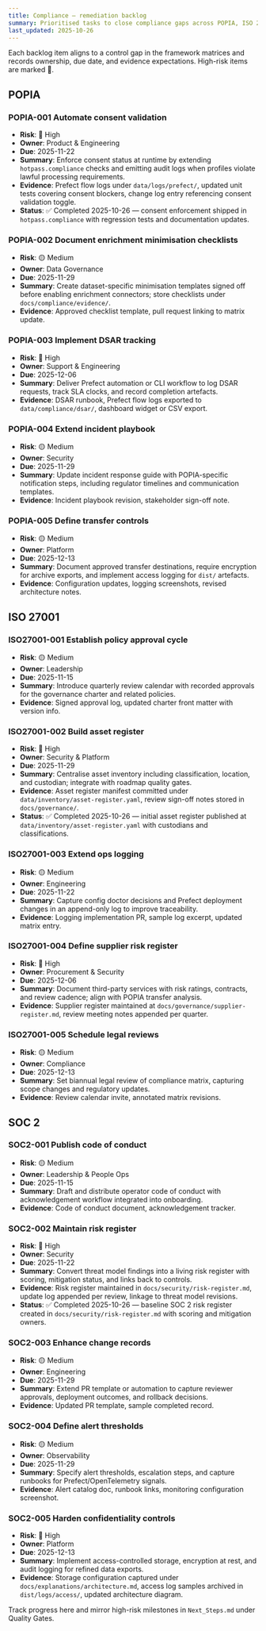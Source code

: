 ```yaml
---
title: Compliance — remediation backlog
summary: Prioritised tasks to close compliance gaps across POPIA, ISO 27001, and SOC 2.
last_updated: 2025-10-26
---
```


Each backlog item aligns to a control gap in the framework matrices and records ownership, due date, and evidence expectations. High-risk items are marked 🔴.

## POPIA

### POPIA-001 Automate consent validation

- **Risk**: 🔴 High
- **Owner**: Product & Engineering
- **Due**: 2025-11-22
- **Summary**: Enforce consent status at runtime by extending `hotpass.compliance` checks and emitting audit logs when profiles violate lawful processing requirements.
- **Evidence**: Prefect flow logs under `data/logs/prefect/`, updated unit tests covering consent blockers, change log entry referencing consent validation toggle.
- **Status**: ✅ Completed 2025-10-26 — consent enforcement shipped in `hotpass.compliance` with regression tests and documentation updates.

### POPIA-002 Document enrichment minimisation checklists

- **Risk**: 🟡 Medium
- **Owner**: Data Governance
- **Due**: 2025-11-29
- **Summary**: Create dataset-specific minimisation templates signed off before enabling enrichment connectors; store checklists under `docs/compliance/evidence/`.
- **Evidence**: Approved checklist template, pull request linking to matrix update.

### POPIA-003 Implement DSAR tracking

- **Risk**: 🔴 High
- **Owner**: Support & Engineering
- **Due**: 2025-12-06
- **Summary**: Deliver Prefect automation or CLI workflow to log DSAR requests, track SLA clocks, and record completion artefacts.
- **Evidence**: DSAR runbook, Prefect flow logs exported to `data/compliance/dsar/`, dashboard widget or CSV export.

### POPIA-004 Extend incident playbook

- **Risk**: 🟡 Medium
- **Owner**: Security
- **Due**: 2025-11-29
- **Summary**: Update incident response guide with POPIA-specific notification steps, including regulator timelines and communication templates.
- **Evidence**: Incident playbook revision, stakeholder sign-off note.

### POPIA-005 Define transfer controls

- **Risk**: 🟡 Medium
- **Owner**: Platform
- **Due**: 2025-12-13
- **Summary**: Document approved transfer destinations, require encryption for archive exports, and implement access logging for `dist/` artefacts.
- **Evidence**: Configuration updates, logging screenshots, revised architecture notes.

## ISO 27001

### ISO27001-001 Establish policy approval cycle

- **Risk**: 🟡 Medium
- **Owner**: Leadership
- **Due**: 2025-11-15
- **Summary**: Introduce quarterly review calendar with recorded approvals for the governance charter and related policies.
- **Evidence**: Signed approval log, updated charter front matter with version info.

### ISO27001-002 Build asset register

- **Risk**: 🔴 High
- **Owner**: Security & Platform
- **Due**: 2025-11-29
- **Summary**: Centralise asset inventory including classification, location, and custodian; integrate with roadmap quality gates.
- **Evidence**: Asset register manifest committed under `data/inventory/asset-register.yaml`, review sign-off notes stored in `docs/governance/`.
- **Status**: ✅ Completed 2025-10-26 — initial asset register published at `data/inventory/asset-register.yaml` with custodians and classifications.

### ISO27001-003 Extend ops logging

- **Risk**: 🟡 Medium
- **Owner**: Engineering
- **Due**: 2025-11-22
- **Summary**: Capture config doctor decisions and Prefect deployment changes in an append-only log to improve traceability.
- **Evidence**: Logging implementation PR, sample log excerpt, updated matrix entry.

### ISO27001-004 Define supplier risk register

- **Risk**: 🔴 High
- **Owner**: Procurement & Security
- **Due**: 2025-12-06
- **Summary**: Document third-party services with risk ratings, contracts, and review cadence; align with POPIA transfer analysis.
- **Evidence**: Supplier register maintained at `docs/governance/supplier-register.md`, review meeting notes appended per quarter.

### ISO27001-005 Schedule legal reviews

- **Risk**: 🟡 Medium
- **Owner**: Compliance
- **Due**: 2025-12-13
- **Summary**: Set biannual legal review of compliance matrix, capturing scope changes and regulatory updates.
- **Evidence**: Review calendar invite, annotated matrix revisions.

## SOC 2

### SOC2-001 Publish code of conduct

- **Risk**: 🟡 Medium
- **Owner**: Leadership & People Ops
- **Due**: 2025-11-15
- **Summary**: Draft and distribute operator code of conduct with acknowledgement workflow integrated into onboarding.
- **Evidence**: Code of conduct document, acknowledgement tracker.

### SOC2-002 Maintain risk register

- **Risk**: 🔴 High
- **Owner**: Security
- **Due**: 2025-11-22
- **Summary**: Convert threat model findings into a living risk register with scoring, mitigation status, and links back to controls.
- **Evidence**: Risk register maintained in `docs/security/risk-register.md`, update log appended per review, linkage to threat model revisions.
- **Status**: ✅ Completed 2025-10-26 — baseline SOC 2 risk register created in `docs/security/risk-register.md` with scoring and mitigation owners.

### SOC2-003 Enhance change records

- **Risk**: 🟡 Medium
- **Owner**: Engineering
- **Due**: 2025-11-29
- **Summary**: Extend PR template or automation to capture reviewer approvals, deployment outcomes, and rollback decisions.
- **Evidence**: Updated PR template, sample completed record.

### SOC2-004 Define alert thresholds

- **Risk**: 🟡 Medium
- **Owner**: Observability
- **Due**: 2025-11-29
- **Summary**: Specify alert thresholds, escalation steps, and capture runbooks for Prefect/OpenTelemetry signals.
- **Evidence**: Alert catalog doc, runbook links, monitoring configuration screenshot.

### SOC2-005 Harden confidentiality controls

- **Risk**: 🔴 High
- **Owner**: Platform
- **Due**: 2025-12-13
- **Summary**: Implement access-controlled storage, encryption at rest, and audit logging for refined data exports.
- **Evidence**: Storage configuration captured under `docs/explanations/architecture.md`, access log samples archived in `dist/logs/access/`, updated architecture diagram.

Track progress here and mirror high-risk milestones in `Next_Steps.md` under Quality Gates.
